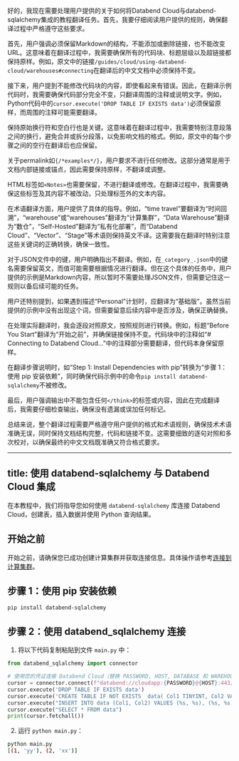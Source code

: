 <think>
好的，我现在需要处理用户提供的关于如何将Databend Cloud与databend-sqlalchemy集成的教程翻译任务。首先，我要仔细阅读用户提供的规则，确保翻译过程中严格遵守这些要求。

首先，用户强调必须保留Markdown的结构，不能添加或删除链接，也不能改变URL。这意味着在翻译过程中，我需要确保所有的代码块、标题层级以及超链接都保持原样。例如，原文中的链接`/guides/cloud/using-databend-cloud/warehouses#connecting`在翻译后的中文文档中必须保持不变。

接下来，用户提到不能修改代码块的内容，即使看起来有错误。因此，在翻译示例代码时，我需要确保代码部分完全不变，只翻译周围的注释或说明文字。例如，Python代码中的`cursor.execute('DROP TABLE IF EXISTS data')`必须保留原样，而周围的注释可能需要翻译。

保持原始换行符和空白行也是关键。这意味着在翻译过程中，我需要特别注意段落之间的换行，避免合并或拆分段落，以免影响文档的格式。例如，原文中的每个步骤之间的空行在翻译后也应保留。

关于permalink如`{/*examples*/}`，用户要求不进行任何修改。这部分通常是用于文档内部链接或锚点，因此需要保持原样，不翻译或调整。

HTML标签如`<Notes>`也需要保留，不进行翻译或修改。在翻译过程中，我需要确保这些标签及其内容不被改动，只处理标签外的文本内容。

在术语翻译方面，用户提供了具体的指导。例如，“time travel”要翻译为“时间回溯”，“warehouse”或“warehouses”翻译为“计算集群”，“Data Warehouse”翻译为“数仓”，“Self-Hosted”翻译为“私有化部署”，而“Databend Cloud”、“Vector”、“Stage”等术语则保持英文不译。这需要我在翻译时特别注意这些关键词的正确转换，确保一致性。

对于JSON文件中的键，用户明确指出不翻译。例如，在`_category_.json`中的键名需要保留英文，而值可能需要根据情况进行翻译。但在这个具体的任务中，用户提供的示例是Markdown内容，所以暂时不需要处理JSON文件，但需要记住这一规则以备后续可能的任务。

用户还特别提到，如果遇到描述“Personal”计划时，应翻译为“基础版”。虽然当前提供的示例中没有出现这个词，但需要留意后续内容中是否涉及，确保正确替换。

在处理实际翻译时，我会逐段对照原文，按照规则进行转换。例如，标题“Before You Start”翻译为“开始之前”，并确保链接保持不变。代码块中的注释如“# Connecting to Databend Cloud...”中的注释部分需要翻译，但代码本身保留原样。

在翻译步骤说明时，如“Step 1: Install Dependencies with pip”转换为“步骤 1：使用 pip 安装依赖”，同时确保代码示例中的命令`pip install databend-sqlalchemy`不被修改。

最后，用户强调输出中不能包含任何`</think>`的标签或内容，因此在完成翻译后，我需要仔细检查输出，确保没有遗漏或误加任何标记。

总结来说，整个翻译过程需要严格遵守用户提供的格式和术语规则，确保技术术语准确无误，同时保持文档结构完整，代码和链接不变。这需要细致的逐句对照和多次校对，以确保最终的中文文档既准确又符合格式要求。
</think>

---
title: 使用 databend-sqlalchemy 与 Databend Cloud 集成
---

在本教程中，我们将指导您如何使用 `databend-sqlalchemy` 库连接 Databend Cloud，创建表，插入数据并使用 Python 查询结果。

## 开始之前

开始之前，请确保您已成功创建计算集群并获取连接信息。具体操作请参考[连接到计算集群](/guides/cloud/using-databend-cloud/warehouses#connecting)。

## 步骤 1：使用 pip 安装依赖

```shell
pip install databend-sqlalchemy
```

## 步骤 2：使用 databend_sqlalchemy 连接

1. 将以下代码复制粘贴到文件 `main.py` 中：

```python
from databend_sqlalchemy import connector

# 使用您的凭证连接 Databend Cloud（替换 PASSWORD, HOST, DATABASE 和 WAREHOUSE_NAME）
cursor = connector.connect(f"databend://cloudapp:{PASSWORD}@{HOST}:443/{DATABASE}?warehouse={WAREHOUSE_NAME}").cursor()
cursor.execute('DROP TABLE IF EXISTS data')
cursor.execute('CREATE TABLE IF NOT EXISTS  data( Col1 TINYINT, Col2 VARCHAR )')
cursor.execute("INSERT INTO data (Col1, Col2) VALUES (%s, %s), (%s, %s)", [1, 'yy', 2, 'xx'])
cursor.execute("SELECT * FROM data")
print(cursor.fetchall())
```

2. 运行 `python main.py`：

```bash
python main.py
[(1, 'yy'), (2, 'xx')]
```